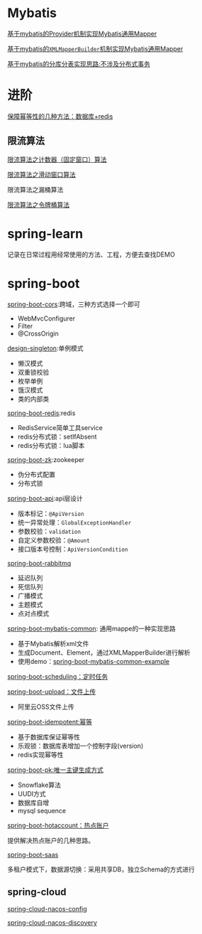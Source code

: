 # Mybatis

[基于mybatis的Provider机制实现Mybatis通用Mapper](./spring-boot-mybatis-provider)

[基于mybatis的`XMLMapperBuilder`机制实现Mybatis通用Mapper](./spring-boot-mybatis-common)

[基于mybatis的分库分表实现思路:不涉及分布式事务](./spring-boot-mybatis-sharding)

# 进阶

[保障幂等性的几种方法：数据库+redis](./spring-boot-idempotent)

## 限流算法

[限流算法之计数器（固定窗口）算法](./spring-boot-guava-limit/固定窗口算法.md)

[限流算法之滑动窗口算法](./spring-boot-guava-limit/滑动窗口计数器算法.md)

限流算法之漏桶算法

[限流算法之令牌桶算法](./spring-boot-guava-limit/令牌桶算法.md)

# spring-learn

记录在日常过程用经常使用的方法、工程，方便去查找DEMO

# spring-boot

[spring-boot-cors](./spring-boot-cors):跨域，三种方式选择一个即可

- WebMvcConfigurer
- Filter
- @CrossOrigin

[design-singleton](./spring-boot-design/design-singleton):单例模式

- 懒汉模式
- 双重锁校验
- 枚举单例
- 饿汉模式
- 类的内部类

[spring-boot-redis](./spring-boot-redis):redis

- RedisService简单工具service
- redis分布式锁：setIfAbsent
- redis分布式锁：lua脚本

[spring-boot-zk](./spring-boot-zk):zookeeper

- 伪分布式配置
- 分布式锁

[spring-boot-api](./spring-boot-api):api层设计

- 版本标记：`@ApiVersion`
- 统一异常处理：`GlobalExceptionHandler`
- 参数校验：`validation`
- 自定义参数校验：`@Amount`
- 接口版本号控制：`ApiVersionCondition`

[spring-boot-rabbitmq](./spring-boot-mq/spring-boot-rabbitmq)

- 延迟队列
- 死信队列
- 广播模式
- 主题模式
- 点对点模式

[spring-boot-mybatis-common](./spring-boot-mybatis-common): 通用mappe的一种实现思路

- 基于Mybatis解析xml文件
- 生成Document、Element，通过XMLMapperBuilder进行解析
- 使用demo：[spring-boot-mybatis-common-example](./spring-boot-mybatis-common-example)

[spring-boot-scheduling：定时任务](./spring-boot-scheduling)

[spring-boot-upload：文件上传](./spring-boot-upload)

- 阿里云OSS文件上传

[spring-boot-idempotent:幂等](./spring-boot-idempotent)

- 基于数据库保证幂等性
- 乐观锁：数据库表增加一个控制字段(version)
- redis实现幂等性

[spring-boot-pk:唯一主键生成方式](spring-boot-pk)

- Snowflake算法
- UUDI方式    
- 数据库自增
- mysql sequence

[spring-boot-hotaccount：热点账户](./spring-boot-hotaccount)

提供解决热点账户的几种思路。

[spring-boot-saas](./spring-boot-saas)

多租户模式下，数据源切换：采用共享DB，独立Schema的方式进行

## spring-cloud

[spring-cloud-nacos-config](./spring-cloud-nacos-config)

[spring-cloud-nacos-discovery](./spring-cloud-nacos-discovery)

